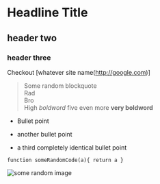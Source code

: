 Headline Title 
==============

header two
-----------------

### header three

Checkout [whatever site name(http://google.com)]
> Some random blockquote <br />
> Rad <br />
> Bro <br />
> High *boldword* five even more **very boldword** <br />

* Bullet point 
+ another bullet point
- a third completely identical bullet point

`function someRandomCode(a){
	return a
}`

![some random image](https://www.wired.com/wp-content/uploads/2016/04/Screen-Shot-2016-04-25-at-12.15.43-PM-660x370.png)